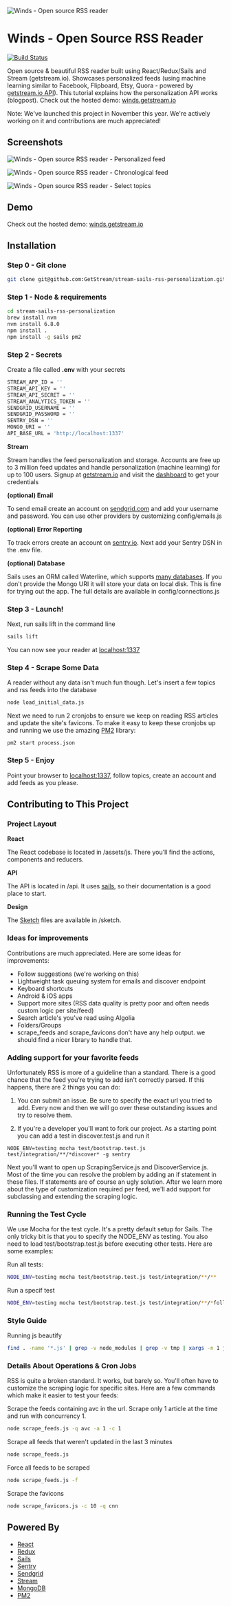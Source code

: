 ![Winds - Open source RSS reader](https://github.com/GetStream/stream-sails-rss-personalization/raw/master/screenshots/ss-0.png "Winds - Open source RSS reader")


# Winds - Open Source RSS Reader

[![Build Status](https://travis-ci.com/GetStream/stream-sails-rss-personalization.svg?token=5jsp8KtoQUy4Y6Tu7cSH&branch=master)](https://travis-ci.com/GetStream/stream-sails-rss-personalization)

Open source &amp; beautiful RSS reader built using React/Redux/Sails and Stream (getstream.io). Showcases personalized feeds (using machine learning similar to Facebook, Flipboard, Etsy, Quora - powered by [getstream.io API](https://getstream.io/)). This tutorial explains how the personalization API works (blogpost). Check out the hosted demo: [winds.getstream.io](http://winds.getstream.io/)

Note: We've launched this project in November this year. We're actively working on it and contributions are much appreciated!

## Screenshots

![Winds - Open source RSS reader - Personalized feed](https://github.com/GetStream/stream-sails-rss-personalization/raw/master/screenshots/ss-2.png "Winds - Open source RSS reader")

![Winds - Open source RSS reader - Chronological feed](https://github.com/GetStream/stream-sails-rss-personalization/raw/master/screenshots/ss-3.png "Winds - Open source RSS reader")

![Winds - Open source RSS reader - Select topics](https://github.com/GetStream/stream-sails-rss-personalization/raw/master/screenshots/ss-1.png "Winds - Open source RSS reader")

## Demo

Check out the hosted demo: [winds.getstream.io](http://winds.getstream.io/)

## Installation

### Step 0 - Git clone

```bash
git clone git@github.com:GetStream/stream-sails-rss-personalization.git
```

### Step 1 - Node & requirements

```bash
cd stream-sails-rss-personalization
brew install nvm
nvm install 6.8.0
npm install .
npm install -g sails pm2
```

### Step 2 - Secrets

Create a file called **.env** with your secrets

```bash
STREAM_APP_ID = ''
STREAM_API_KEY = ''
STREAM_API_SECRET = ''
STREAM_ANALYTICS_TOKEN = ''
SENDGRID_USERNAME = ''
SENDGRID_PASSWORD = ''
SENTRY_DSN = ''
MONGO_URI = ''
API_BASE_URL = 'http://localhost:1337'
```

**Stream**

Stream handles the feed personalization and storage. Accounts are free up to 3 million feed updates and handle personalization (machine learning) for up to 100 users. Signup at [getstream.io](https://getstream.io/) and visit the [dashboard](https://getstream.io/dashboard/) to get your credentials

**(optional) Email**

To send email create an account on [sendgrid.com](https://sendgrid.com/) and add your username and password. You can use other providers by customizing config/emails.js

**(optional) Error Reporting**

To track errors create an account on [sentry.io](https://sentry.io/). Next add your Sentry DSN in the .env file.

**(optional) Database**

Sails uses an ORM called Waterline, which supports [many databases](https://github.com/balderdashy/waterline-docs#supported-adapters). If you don't provide the Mongo URI it will store your data on local disk. This is fine for trying out the app. The full details are available in config/connections.js

### Step 3 - Launch!

Next, run sails lift in the command line

```bash
sails lift
```
You can now see your reader at [localhost:1337](http://localhost:1337/)

### Step 4 - Scrape Some Data

A reader without any data isn't much fun though. Let's insert a few topics and rss feeds into the database

```bash
node load_initial_data.js
```

Next we need to run 2 cronjobs to ensure we keep on reading RSS articles and update the site's favicons. To make it easy to keep these cronjobs up and running we use the amazing [PM2](https://github.com/Unitech/pm2) library:

```
pm2 start process.json
```

### Step 5 - Enjoy

Point your browser to [localhost:1337](http://localhost:1337/), follow topics, create an account and add feeds as you please.

## Contributing to This Project

### Project Layout

**React**

The React codebase is located in /assets/js. There you'll find the actions, components and reducers.

**API**

The API is located in /api. It uses [sails](http://sailsjs.org/), so their documentation is a good place to start.

**Design**

The [Sketch](https://www.sketchapp.com/) files are available in /sketch.

### Ideas for improvements

Contributions are much appreciated. Here are some ideas for improvements:

* Follow suggestions (we're working on this)
* Lightweight task queuing system for emails and discover endpoint
* Keyboard shortcuts
* Android & iOS apps
* Support more sites (RSS data quality is pretty poor and often needs custom logic per site/feed)
* Search article's you've read using Algolia
* Folders/Groups
* scrape_feeds and scrape_favicons don't have any help output. we should find a nicer library to handle that.

### Adding support for your favorite feeds

Unfortunately RSS is more of a guideline than a standard. There is a good chance that the feed you're trying to add isn't correctly parsed. If this happens, there are 2 things you can do:

1. You can submit an issue. Be sure to specify the exact url you tried to add. Every now and then we will go over these outstanding issues and try to resolve them.

2. If you're a developer you'll want to fork our project. As a starting point you can add a test in discover.test.js and run it

```
NODE_ENV=testing mocha test/bootstrap.test.js test/integration/**/*discover* -g sentry
```

Next you'll want to open up ScrapingService.js and DiscoverService.js. Most of the time you can resolve the problem by adding an if statement in these files. If statements are of course an ugly solution. After we learn more about the type of customization required per feed, we'll add support for subclassing and extending the scraping logic.

### Running the Test Cycle

We use Mocha for the test cycle. It's a pretty default setup for Sails. The only tricky bit is that you to specify the NODE_ENV as testing. You also need to load test/bootstrap.test.js before executing other tests. Here are some examples:

Run all tests:
```bash
NODE_ENV=testing mocha test/bootstrap.test.js test/integration/**/**
```

Run a specif test
```bash
NODE_ENV=testing mocha test/bootstrap.test.js test/integration/**/*follow* -g dofollow
```

### Style Guide

Running js beautify

```bash
find . -name '*.js' | grep -v node_modules | grep -v tmp | xargs -n 1 js-beautify -r
```

### Details About Operations & Cron Jobs

RSS is quite a broken standard. It works, but barely so. You'll often have to customize the scraping logic for specific sites.
Here are a few commands which make it easier to test your feeds:

Scrape the feeds containing avc in the url. Scrape only 1 article at the time and run with concurrency 1.
```bash
node scrape_feeds.js -q avc -a 1 -c 1
```

Scrape all feeds that weren't updated in the last 3 minutes
```bash
node scrape_feeds.js
```

Force all feeds to be scraped
```bash
node scrape_feeds.js -f
```

Scrape the favicons
```bash
node scrape_favicons.js -c 10 -q cnn
```

## Powered By

* [React](https://facebook.github.io/react/)
* [Redux](https://github.com/reactjs/react-redux)
* [Sails](http://sailsjs.org/)
* [Sentry](https://sentry.io/welcome/)
* [Sendgrid](https://sendgrid.com)
* [Stream](https://getstream.io)
* [MongoDB](https://www.mongodb.com/)
* [PM2](http://pm2.keymetrics.io/)
